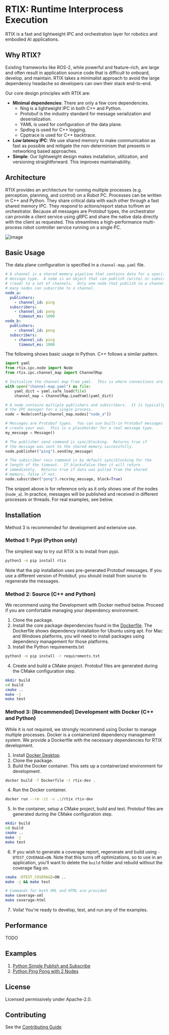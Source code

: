 # RTIX: Runtime Interprocess Execution

RTIX is a fast and lightweight IPC and orchestration layer for robotics and embodied AI applications.

## Why RTIX?

Existing frameworks like ROS-2, while powerful and feature-rich, are large and often result in application source code that is difficult to onboard, develop, and maintain.  RTIX takes a minimalist approach to avoid the large dependency headache so developers can own their stack end-to-end.

Our core design principles with RTIX are:
- **Minimal dependencies**: There are only a few core dependencies.
  - Nng is a lightweight IPC in both C++ and Python.
  - Protobuf is the industry standard for message serialization and deserialization.
  - YAML is used for configuration of the data plane.
  - Spdlog is used for C++ logging.
  - Cpptrace is used for C++ backtrace.
- **Low latency IPC**: We use shared memory to make communication as fast as possible and mitigate the non-determinism that presents in networking based approaches.
- **Simple**: Our lightweight design makes installation, utilization, and versioning straightforward.  This improves maintainability.

## Architecture

RTIX provides an architecture for running multiple processes (e.g. perception, planning, and control) on a Robot PC.  Processes can be written in C++ and Python.  They share critical data with each other through a fast shared memory IPC.  They respond to actions/report status to/from an orchestrator.  Because all messages are Protobuf types, the orchestrator can provide a client service using gRPC and share the native data directly with the client as requested.  This streamlines a high-performance multi-process robot controller service running on a single PC.

![image](./diagram.png)


## Basic Usage

The data plane configuration is specified in a `channel-map.yaml` file.

```yaml
# A channel is a shared memory pipeline that contains data for a specific
# message type.  A node is an object that can publish (write) or subscribe
# (read) to a set of channels.  Only one node that publish to a channel, but
# many nodes can subscribe to a channel.
node_a:
  publishers:
    - channel_id: ping
  subscribers:
    - channel_id: pong
      timeout_ms: 1000
node_b:
  publishers:
    - channel_id: pong
  subscribers:
    - channel_id: ping
      timeout_ms: 1000
```

The following shows basic usage in Python.  C++ follows a similar pattern.

```python
import yaml
from rtix.ipc.node import Node
from rtix.ipc.channel_map import ChannelMap

# Initialize the channel map from yaml.  This is where connections are managed.
with open("channel-map.yaml") as file:
    yaml_dict = yaml.safe_load(file)
    channel_map = ChannelMap.LoadYaml(yaml_dict)

# A node contains multiple publishers and subscribers.  It is typically used as
# the IPC manager for a single process.
node = Node(config=channel_map.nodes["node_a"])

# Messages are Protobuf types.  You can use built-in Protobuf messages or
# create your own.  This is a placeholder for a real message type.
my_message = Message()

# The publisher send command is sync/blocking.  Returns true if
# the message was sent to the shared memory successfully.
node.publisher("ping").send(my_message)

# The subscriber recv command is by default sync/blocking for the
# length of the timeout.  If block=False then it will return
# immediately.  Returns true if data was pulled from the shared
# memory, false if not.
node.subscriber("pong").recv(my_message, block=True)
```

The snippet above is for reference only as it only shows one of the nodes (`node_a`).  In practice, messages will be published and received in different processes or threads.  For real examples, see below.


## Installation
Method 3 is recommended for development and extensive use.

### Method 1: Pypi (Python only)
The simpliest way to try out RTIX is to install from pypi.
```bash
python3 -m pip install rtix
```
Note that the pip installation uses pre-generated Protobuf messages.  If you use a different version of Protobuf, you should install from source to regenerate the messages.

### Method 2: Source (C++ and Python)
We recommend using the Development with Docker method below.  Proceed if you are comfortable managing your dependency environment.

1. Clone the package.
2. Install the core package dependencies found in the [Dockerfile](./Dockerfile).  The Dockerfile shows dependency installation for Ubuntu using apt.  For Mac and Windows platforms, you will need to install packages using dependency management for those platforms.
3. Install the Python requirements.txt
```bash
python3 -m pip install -r requirements.txt
```
4. Create and build a CMake project.  Protobuf files are generated during the CMake configuration step.
```bash
mkdir build
cd build
cmake ..
make -j
make test
```

### Method 3: [Recommended] Development with Docker (C++ and Python)
While it is not required, we strongly recommend using Docker to manage multiple processes.  Docker is a containerized dependency management system.  We provide a Dockerfile with the necessary dependencies for RTIX development.

1. Install [Docker Desktop](https://www.docker.com/products/docker-desktop/).
2. Clone the package.
3. Build the Docker container.  This sets up a containerized environment for development.
```bash
docker build -f Dockerfile -t rtix-dev .
```
4. Run the Docker container.
```bash
docker run --rm -it -v .:/rtix rtix-dev
```
5. In the container, setup a CMake project, build and test.  Protobuf files are generated during the CMake configuration step.
```bash
mkdir build
cd build
cmake ..
make -j
make test
```
6. If you wish to generate a coverage report, regenerate and build using `-DTEST_COVERAGE=ON`.  Note that this turns off optimizations, so to use in an application, you'll want to delete the `build` folder and rebuild without the coverage flag on.
```bash
cmake -DTEST_COVERAGE=ON ..
make -j && make test

# Commands for both XML and HTML are provided
make coverage-xml
make coverage-html
```
7. Voila!  You're ready to develop, test, and run any of the examples.

## Performance
TODO

## Examples
1. [Python Simple Publish and Subscribe](./examples/python_pub_sub/README.md)
2. [Python Ping Pong with 2 Nodes](./examples/python_ping_pong/README.md)

## License
Licensed permissively under Apache-2.0.

## Contributing
See the [Contributing Guide](./CONTRIBUTING.md)
